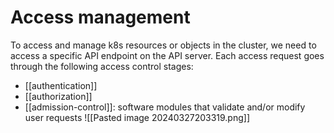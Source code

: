 # Access management
To access and manage k8s resources or objects in the cluster, we need to access a specific API endpoint on the API server. Each access request goes through the following access control stages:
- [[authentication]]
- [[authorization]]
- [[admission-control]]: software modules that validate and/or modify user requests
![[Pasted image 20240327203319.png]]